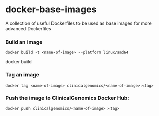 # docker-base-images
A collection of useful Dockerfiles to be used as base images for more advanced Dockerfiles

### Build an image

```docker build -t <name-of-image> --platform linux/amd64 ```

docker build 

### Tag an image

```docker tag <name-of-image> clinicalgenomics/<name-of-image>:<tag>```


### Push the image to ClinicalGenomics Docker Hub:

```docker push clinicalgenomics/<name-of-image>:<tag>```